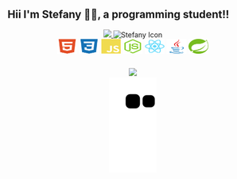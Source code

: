 ## Hii I'm Stefany :transgender_flag:, a programming student!!
<div align="center">
  	<a href="https://github.com/Stefany-Campanhoni">
  		<img height="180em" src="https://github-readme-stats.vercel.app/api?username=Stefany-Campanhoni&show_icons=true&theme=omni&include_all_commits=true&count_private=true" />
	</a>
  	<img height="180em"  alt="Stefany Icon" src="https://media.discordapp.net/attachments/909181825656684594/1029459384838926356/rounded-in-photoretrica.png?width=195&height=195">
</div> 

<div align="center">
 	<img align="center" alt="HTML5 Icon" height="30" width="40" src="https://github.com/devicons/devicon/blob/master/icons/html5/html5-plain.svg">
  	<img align="center" alt="CSS3 Icon" height="30" width="40" src="https://github.com/devicons/devicon/blob/master/icons/css3/css3-plain.svg">
  	<img align="center" alt="JS Icon" height="30" width="40" src="https://github.com/devicons/devicon/blob/master/icons/javascript/javascript-plain.svg">
  	<img align="center" alt="TS Icon" height="30" width="40" src="https://github.com/devicons/devicon/blob/master/icons/nodejs/nodejs-original.svg">
	<img align="center" alt="Angular Icon" height="30" width="40" src="https://github.com/devicons/devicon/blob/master/icons/react/react-original.svg">
  	<img align="center" alt="Java Icon" height="30" width="40" src="https://github.com/devicons/devicon/blob/master/icons/java/java-original.svg">
  	<img align="center" alt="Spring Icon" height="30" width="40" src="https://github.com/devicons/devicon/blob/master/icons/spring/spring-original.svg">
</div>

##
 
<div align="center"> 
  <a href = "mailto:scampanhoni@gmail.com"><img src="https://img.shields.io/badge/-Gmail-%23933?style=for-the-badge&logo=gmail&logoColor=white" target="_blank"></a>
</div>
<div align="center">
	<img src="https://github.com/Stefany-Campanhoni/Stefany-Campanhoni/blob/output/github-contribution-grid-snake.svg"/>
</div>
